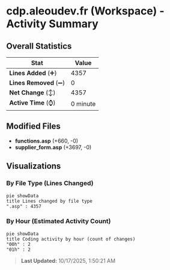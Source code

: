 # cdp.aleoudev.fr (Workspace) - Activity Summary 

## Overall Statistics

| Stat                   | Value                                                             |
| ---------------------- | ----------------------------------------------------------------- |
| **Lines Added** (➕)   | 4357                                          |
| **Lines Removed** (➖) | 0                                        |
| **Net Change** (↕)    | 4357                |
| **Active Time** (⌚)   | 0 minute |


## Modified Files
- **functions.asp** (+660, -0)
- **supplier_form.asp** (+3697, -0)

## Visualizations

### By File Type (Lines Changed)

```mermaid
pie showData
title Lines changed by file type
".asp" : 4357
```

### By Hour (Estimated Activity Count)

```mermaid
pie showData
title Coding activity by hour (count of changes)
"00h" : 2
"01h" : 2
```


> **Last Updated:** 10/17/2025, 1:50:21 AM